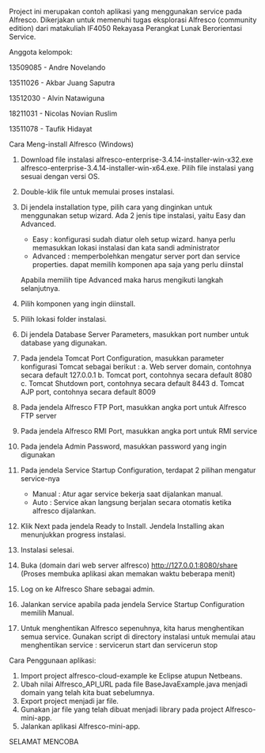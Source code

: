 Project ini merupakan contoh aplikasi yang menggunakan service pada Alfresco. Dikerjakan untuk memenuhi tugas eksplorasi Alfresco (community edition) dari matakuliah IF4050 Rekayasa Perangkat Lunak Berorientasi Service.

Anggota kelompok:

13509085 - Andre Novelando

13511026 - Akbar Juang Saputra

13512030 - Alvin Natawiguna

18211031 - Nicolas Novian Ruslim

13511078 - Taufik Hidayat

Cara Meng-install Alfresco (Windows)
1. Download file instalasi alfresco-enterprise-3.4.14-installer-win-x32.exe alfresco-enterprise-3.4.14-installer-win-x64.exe. Pilih file instalasi yang sesuai dengan versi OS.
2. Double-klik file untuk memulai proses instalasi.
3. Di jendela installation type, pilih cara yang dinginkan untuk menggunakan setup wizard.
   Ada 2 jenis tipe instalasi, yaitu Easy dan Advanced.
   - Easy : konfigurasi sudah diatur oleh setup wizard.
			hanya perlu memasukkan lokasi instalasi dan kata sandi administrator
   - Advanced : memperbolehkan mengatur server port dan service properties.
				dapat memilih komponen apa saja yang perlu diinstal
   
   Apabila memilih tipe Advanced maka harus mengikuti langkah selanjutnya.
   
4. Pilih komponen yang ingin diinstall.
5. Pilih lokasi folder instalasi.
6. Di jendela Database Server Parameters, masukkan port number untuk database yang digunakan.
7. Pada jendela Tomcat Port Configuration, masukkan parameter konfigurasi Tomcat sebagai berikut :
	a. Web server domain, contohnya secara default 127.0.0.1
	b. Tomcat port, contohnya secara default 8080
	c. Tomcat Shutdown port, contohnya secara default 8443
	d. Tomcat AJP port, contohnya secara default 8009
8. Pada jendela Alfresco FTP Port, masukkan angka port untuk Alfresco FTP server
9. Pada jendela Alfresco RMI Port, masukkan angka port untuk RMI service
10. Pada jendela Admin Password, masukkan password yang ingin digunakan
11. Pada jendela Service Startup Configuration, terdapat 2 pilihan mengatur service-nya
	- Manual : Atur agar service bekerja saat dijalankan manual.
	- Auto : Service akan langsung berjalan secara otomatis ketika alfresco dijalankan.
12. Klik Next pada jendela Ready to Install. Jendela Installing akan menunjukkan progress instalasi.
13. Instalasi selesai.
14. Buka (domain dari web server alfresco) http://127.0.0.1:8080/share
	(Proses membuka aplikasi akan memakan waktu beberapa menit)
15. Log on ke Alfresco Share sebagai admin.
16. Jalankan service apabila pada jendela Service Startup Configuration memilih Manual.
17. Untuk menghentikan Alfresco sepenuhnya, kita harus menghentikan semua service.
	Gunakan script di directory instalasi untuk memulai atau menghentikan service :
		servicerun start dan servicerun stop

Cara Penggunaan aplikasi:
1. Import project alfresco-cloud-example ke Eclipse atupun Netbeans.
2. Ubah nilai Alfresco_API_URL pada file BaseJavaExample.java menjadi domain yang telah kita buat sebelumnya.
3. Export project menjadi jar file.
4. Gunakan jar file yang telah dibuat menjadi library pada project Alfresco-mini-app.
5. Jalankan aplikasi Alfresco-mini-app.

SELAMAT MENCOBA
